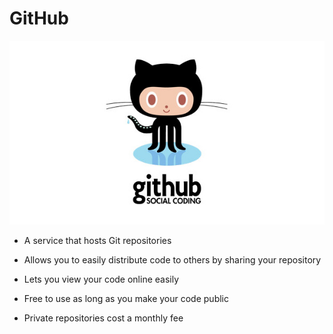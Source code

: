 # GitHub

![GitHub](../../assets/images/github.jpg)

- A service that hosts Git repositories

- Allows you to easily distribute code to others by sharing your repository

- Lets you view your code online easily

- Free to use as long as you make your code public

- Private repositories cost a monthly fee